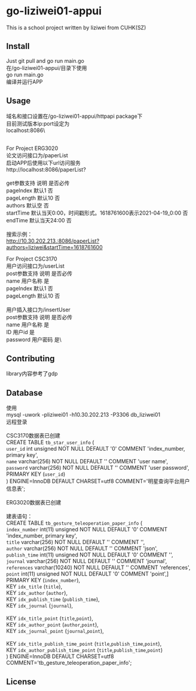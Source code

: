 # go-liziwei01-appui

This is a school project written by liziwei from CUHK(SZ)

## Install

Just git pull and go run main.go\
在/go-liziwei01-appui/目录下使用\
go run main.go\
编译并运行APP

## Usage


域名和接口设置在/go-liziwei01-appui/httpapi package下\
目前测试版本ip:port设定为\
localhost:8086\

\
For Project ERG3020\
论文访问接口为/paperList\
启动APP后使用以下url访问服务\
http://localhost:8086/paperList?\
\
get参数支持       说明                                                  是否必传\
pageIndex       默认1                                                    否\
pageLength      默认10                                                   否\
authors         默认空                                                   否\
startTime       默认当天0:00，时间戳形式。1618761600表示2021-04-19_0:00      否\
endTime         默认当天24:00                                             否\
\
搜索示例：\
http://10.30.202.213.:8086/paperList?authors=liziwei&startTime=1618761600

For Project CSC3170\
用户访问接口为/userList\
post参数支持     说明      是否必传\
name            用户名称     是\
pageIndex       默认1       否\
pageLength      默认10      否\
\
用户插入接口为/insertUser\
post参数支持     说明      是否必传\
name          用户名称     是\
ID            用户id      是\
password      用户密码     是\

## Contributing

library内容参考了gdp

## Database

使用\
mysql -uwork -pliziwei01 -h10.30.202.213 -P3306 db_liziwei01\
远程登录\
\
CSC3170数据表已创建\
CREATE TABLE `tb_star_user_info` (\
  `user_id` int unsigned NOT NULL DEFAULT '0' COMMENT 'index_number, primary key',\
  `name` varchar(256) NOT NULL DEFAULT '' COMMENT 'user name',\
  `password` varchar(256) NOT NULL DEFAULT '' COMMENT 'user password',\
  PRIMARY KEY (`user_id`)\
) ENGINE=InnoDB DEFAULT CHARSET=utf8 COMMENT='明星查询平台用户信息表';\
\
ERG3020数据表已创建\
\
建表语句：\
CREATE TABLE `tb_gesture_teleoperation_paper_info` (\
  `index_number` int(11) unsigned NOT NULL DEFAULT '0' COMMENT 'index_number, primary key',\
  `title` varchar(256) NOT NULL DEFAULT '' COMMENT '',\
  `author` varchar(256) NOT NULL DEFAULT '' COMMENT 'json',\
  `publish_time` int(11) unsigned NOT NULL DEFAULT '0' COMMENT '',\
  `journal` varchar(256) NOT NULL DEFAULT '' COMMENT 'journal',\
  `references` varchar(10240) NOT NULL DEFAULT '' COMMENT 'references',\
  `point` int(11) unsigned NOT NULL DEFAULT '0' COMMENT 'point',]\
  PRIMARY KEY (`index_number`),\
  KEY `idx_title` (`title`),\
  KEY `idx_author` (`author`),\
  KEY `idx_publish_time` (`publish_time`),\
  KEY `idx_journal` (`journal`),\
\
  KEY `idx_title_point` (`title`,`point`),\
  KEY `idx_author_point` (`author`,`point`),\
  KEY `idx_journal_point` (`journal`,`point`),\
\
  KEY `idx_title_publish_time_point` (`title`,`publish_time`,`point`),\
  KEY `idx_author_publish_time_point` (`title`,`publish_time`,`point`)\
) ENGINE=InnoDB DEFAULT CHARSET=utf8 COMMENT='tb_gesture_teleoperation_paper_info';

## License

```

